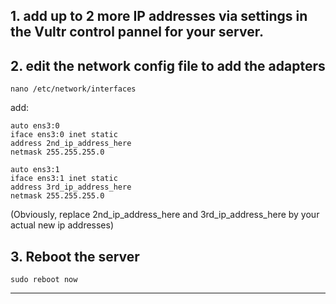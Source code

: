 ## 1. add up to 2 more IP addresses via settings in the Vultr control pannel for your server.

## 2. edit the network config file to add the adapters
```
nano /etc/network/interfaces
```
add:
```
auto ens3:0
iface ens3:0 inet static
address 2nd_ip_address_here
netmask 255.255.255.0

auto ens3:1
iface ens3:1 inet static
address 3rd_ip_address_here
netmask 255.255.255.0
```
(Obviously, replace 2nd_ip_address_here and 3rd_ip_address_here by your actual new ip addresses)

## 3. Reboot the server
```
sudo reboot now
```
____________
